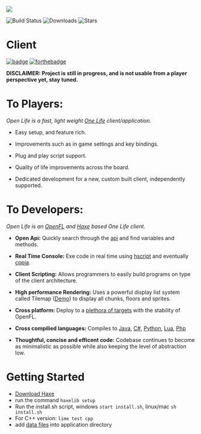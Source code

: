 <p align="left"><img src="logo.png"/></p>

![Build Status](https://img.shields.io/circleci/project/github/openfl/openfl-samples/master.svg)
![Downloads](https://img.shields.io/github/downloads/pxshadow/openlife/total)
![Stars](https://img.shields.io/github/stars/pxshadow/openlife?style=social)
# Client 

[![badge](badge.svg)](https://haxe.org)
[![forthebadge](https://forthebadge.com/images/badges/for-sharks.svg)](https://forthebadge.com)

**DISCLAIMER: Project is still in progress, and is not usable from a player perspective yet, stay tuned.**

To Players:
=======

*Open Life is a fast, light weight [One Life](http://onehouronelife.com/) client/application.*

* Easy setup, and feature rich.

* Improvements such as in game settings and key bindings.

* Plug and play script support.

*  Quality of life improvements across the board.

* Dedicated development for a new, custom built client, independently supported.

To Developers:
=========
*Open Life is an [OpenFL](https://openfl.org) and [Haxe](https://haxe.org) based One Life client.*

* **Open Api:**  Quickly search through the [api](https://pxshadow.github.io/OpenLife-Docs/api/index.html) and find variables and methods.

* **Real Time Console:** Exe code in real time using [hscript](https://github.com/HaxeFoundation/hscript) and eventually [cppia](https://haxe.org/manual/target-cppia-getting-started.html).

* **Client Scripting:** Allows programmers to easily build programs on type of the client architecture.

* **High performance Rendering:** Uses a powerful display list system called Tilemap ([Demo](https://www.openfl.org/samples/bunny/)) to display all chunks, floors and sprites.

* **Cross platform:** Deploy to a [plethora of targets](https://github.com/openfl/lime#targets) with the stability of OpenFL.

* **Cross compilied languages:** Compiles to [Java](https://haxe.org/documentation/platforms/java.html), [C#](https://haxe.org/documentation/platforms/csharp.html), [Python](https://haxe.org/documentation/platforms/python.html), [Lua](https://haxe.org/manual/target-lua-getting-started.html), [Php](https://haxe.org/documentation/platforms/php.html)

* **Thoughtful, concise and efficent code:** Codebase continues to become as minimalistic as possible while also keeping the level of abstraction low.


Getting Started
=========
* [Download Haxe](https://haxe.org/download/version/4.0.0/)
* run the command ```haxelib setup```
* Run the install.sh script, windows ```start install.sh```, linux/mac ```sh install.sh```
* For C++ version: ```lime test cpp```
* add [data files](https://github.com/jasonrohrer/OneLifeData7) into application directory 

